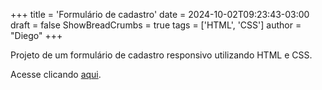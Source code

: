 +++
title = 'Formulário de cadastro'
date = 2024-10-02T09:23:43-03:00
draft = false
ShowBreadCrumbs = true
tags = ['HTML', 'CSS']
author = "Diego"
+++

Projeto de um formulário de cadastro responsivo utilizando HTML e CSS.

Acesse clicando [aqui](https://diegoaccoimbra.github.io/Formulario-de-cadastro/).